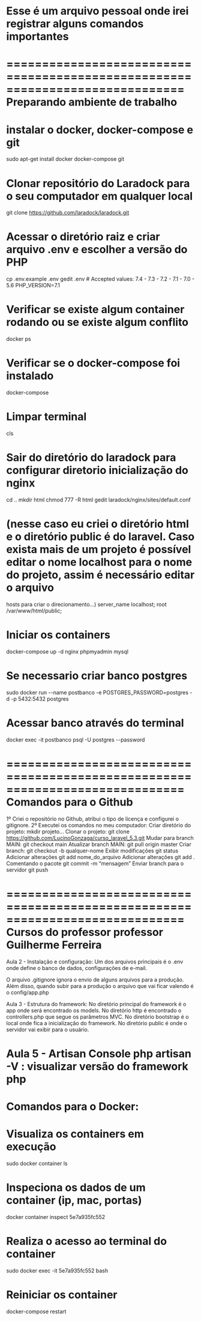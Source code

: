 # ###########################################################################
# Esse é um arquivo pessoal onde irei registrar alguns comandos importantes #
# ###########################################################################

=============================================================================
Preparando ambiente de trabalho
=============================================================================

# instalar o docker, docker-compose e git
sudo apt-get install docker docker-compose git

# Clonar repositório do Laradock para o seu computador em qualquer local
git clone https://github.com/laradock/laradock.git

# Acessar o diretório raiz e criar arquivo .env e escolher a versão do PHP
cp .env.example .env 
gedit .env
	# Accepted values: 7.4 - 7.3 - 7.2 - 7.1 - 7.0 - 5.6
	PHP_VERSION=7.1 

# Verificar se existe algum container rodando ou se existe algum conflito
docker ps

# Verificar se o docker-compose foi instalado
docker-compose

# Limpar terminal
cls

# Sair do diretório do laradock para configurar diretorio inicialização do nginx 
cd ..
mkdir html
chmod 777 -R html
gedit laradock/nginx/sites/default.conf
# (nesse caso eu criei o diretório html e o diretório public é do laravel. Caso  exista mais de um projeto é possível editar o nome localhost para o nome do projeto, assim é necessário editar o arquivo
hosts para criar o direcionamento...)
    server_name localhost; 
    root /var/www/html/public;

# Iniciar os containers
docker-compose up -d nginx phpmyadmin mysql

# Se necessario criar banco postgres
sudo docker run --name postbanco -e POSTGRES_PASSWORD=postgres -d -p 5432:5432 postgres

# Acessar banco através do terminal
docker exec -it postbanco psql -U postgres --password


=============================================================================
Comandos para o Github
=============================================================================
1º Criei o repositório no Github, atribui o tipo de licença e configurei o gitignore.
2º Executei os comandos no meu computador:
Criar diretório do projeto:		mkdir projeto...
Clonar o projeto:			git clone https://github.com/LucinoGonzaga/curso_laravel_5.3.git
Mudar para branch MAIN: 		git checkout main
Atualizar branch MAIN:			git pull origin master
Criar branch:				git checkout -b qualquer-nome
Exibir modificações			git status
Adicionar alterações			git add nome_do_arquivo
Adicionar alterações			git add .
Comentando o pacote			git commit -m “mensagem”
Enviar	branch para o servidor		git push


=============================================================================
Cursos do professor professor Guilherme Ferreira
=============================================================================
Aula 2 - Instalação e configuração:
Um dos arquivos principais é o .env onde define o banco de dados, configurações de e-mail.

O arquivo .gitignore ignora o envio de alguns arquivos para a produção.
Além disso, quando subir para a produção o arquivo que vai ficar valendo é o config/app.php

Aula 3 - Estrutura do framework:
No diretório principal do framework é o app onde será encontrado os models.
No diretório http é encontrado o controllers.php que segue os parâmetros MVC.
No diretório bootstrap é o local onde fica a inicialização do framework.
No diretório public é onde o servidor vai exibir para o usuário.
	
Aula 5 - Artisan Console
php artisan -V 		:	 visualizar versão do framework php
=============================================================================
Comandos para o Docker:
=============================================================================
# Visualiza os containers em execução
sudo docker container ls

# Inspeciona os dados de um container (ip, mac, portas)
docker container inspect 5e7a935fc552

# Realiza o acesso ao terminal do container
sudo docker exec -it 5e7a935fc552 bash

# Reiniciar os container
docker-compose restart
